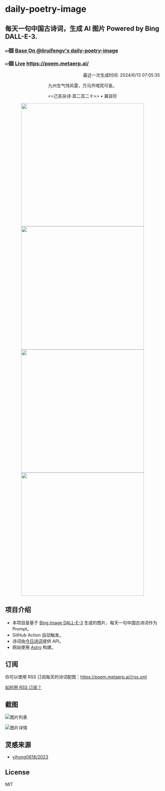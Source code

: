 
# daily-poetry-image

## 每天一句中国古诗词，生成 AI 图片 Powered by Bing DALL-E-3.

### 👉🏽 [Base On @liruifengv's daily-poetry-image](https://github.com/liruifengv/daily-poetry-image)

### 👉🏽 [Live](https://poem.metaerp.ai/) https://poem.metaerp.ai/

<p align="right">
  最近一次生成时间: 2024/6/13 07:05:35
</p>
<p align="center">
九州生气恃风雷，万马齐喑究可哀。
</p>
<p align="center">
<<己亥杂诗·其二百二十>> • 龚自珍
</p>
<p align="center">
<img src="https://tse4.mm.bing.net/th/id/OIG4._EWhCC6zFGXxg3aRt4.e" height="400" width="400" />
<img src="https://tse2.mm.bing.net/th/id/OIG4..csqkQXv4oPnPz.87tXg" height="400" width="400" />
<img src="https://tse3.mm.bing.net/th/id/OIG4.XQbb8kUWubwnalMS2EhQ" height="400" width="400" />
<img src="https://tse4.mm.bing.net/th/id/OIG4..M_BPniDyOYpw95_0TBN" height="400" width="400" />
</p>

## 项目介绍

-   本项目是基于 [Bing Image DALL-E-3](https://www.bing.com/images/create) 生成的图片，每天一句中国古诗词作为 Prompt。
-   GitHub Action 自动触发。
-   诗词由[今日诗词](https://www.jinrishici.com/)提供 API。
-   网站使用 [Astro](https://astro.build) 构建。

## 订阅

你可以使用 RSS 订阅每天的诗词配图：https://poem.metaerp.ai//rss.xml

[如何用 RSS 订阅？](https://zhuanlan.zhihu.com/p/55026716)

## 截图

![图片列表](./screenshots/01.png)

![图片详情](./screenshots/02.png)

## 灵感来源

-   [yihong0618/2023](https://github.com/yihong0618/2023)

## License

MIT
